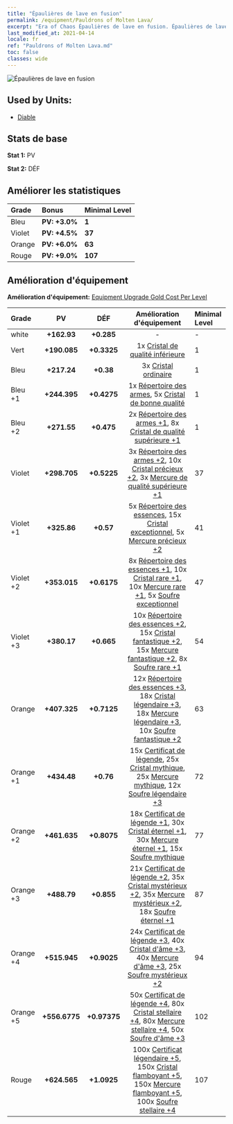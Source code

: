 ```yaml
---
title: "Épaulières de lave en fusion"
permalink: /equipment/Pauldrons of Molten Lava/
excerpt: "Era of Chaos Épaulières de lave en fusion. Épaulières de lave en fusion"
last_modified_at: 2021-04-14
locale: fr
ref: "Pauldrons of Molten Lava.md"
toc: false
classes: wide
---
```


  ![Épaulières de lave en fusion](/images/e/e_5074.png)

## Used by Units:

* [Diable](/fr/units/Devil/) 


## Stats de base
 **Stat 1:** PV

 **Stat 2:** DÉF

## Améliorer les statistiques

  |     Grade    |   Bonus | Minimal Level | 
  |:-------------|:--------|:--------------| 
  | Bleu | **PV: +3.0%** | **1** | 
  | Violet | **PV: +4.5%** | **37** | 
  | Orange | **PV: +6.0%** | **63** | 
  | Rouge | **PV: +9.0%** | **107** | 


## Amélioration d'équipement
 **Amélioration d'équipement:** [Equipment Upgrade Gold Cost Per Level](/equipment/EquipmentUpgradeCostPerLevel/) 

  |          Grade      | PV | DÉF | Amélioration d'équipement | Minimal Level |
  |:--------------------|:---------:|:---------:|:----------------:|:--------------|
  | white | **+162.93** | **+0.285** | - | - |
  | Vert | **+190.085** | **+0.3325** | 1x [Cristal de qualité inférieure](/fr/Items/mat_5/) | 1 |
  | Bleu | **+217.24** | **+0.38** | 3x [Cristal ordinaire](/fr/Items/mat_11/) | 1 |
  | Bleu +1 | **+244.395** | **+0.4275** | 1x [Répertoire des armes](/fr/Items/mat_18/), 5x [Cristal de bonne qualité](/fr/Items/mat_17/) | 1 |
  | Bleu +2 | **+271.55** | **+0.475** | 2x [Répertoire des armes +1](/fr/Items/mat_25/), 8x [Cristal de qualité supérieure +1](/fr/Items/mat_24/) | 1 |
  | Violet | **+298.705** | **+0.5225** | 3x [Répertoire des armes +2](/fr/Items/mat_32/), 10x [Cristal précieux +2](/fr/Items/mat_31/), 3x [Mercure de qualité supérieure +1](/fr/Items/mat_21/) | 37 |
  | Violet +1 | **+325.86** | **+0.57** | 5x [Répertoire des essences](/fr/Items/mat_39/), 15x [Cristal exceptionnel](/fr/Items/mat_38/), 5x [Mercure précieux +2](/fr/Items/mat_28/) | 41 |
  | Violet +2 | **+353.015** | **+0.6175** | 8x [Répertoire des essences +1](/fr/Items/mat_46/), 10x [Cristal rare +1](/fr/Items/mat_45/), 10x [Mercure rare +1](/fr/Items/mat_42/), 5x [Soufre exceptionnel](/fr/Items/mat_36/) | 47 |
  | Violet +3 | **+380.17** | **+0.665** | 10x [Répertoire des essences +2](/fr/Items/mat_53/), 15x [Cristal fantastique +2](/fr/Items/mat_52/), 15x [Mercure fantastique +2](/fr/Items/mat_49/), 8x [Soufre rare +1](/fr/Items/mat_43/) | 54 |
  | Orange | **+407.325** | **+0.7125** | 12x [Répertoire des essences +3](/fr/Items/mat_60/), 18x [Cristal légendaire +3](/fr/Items/mat_59/), 18x [Mercure légendaire +3](/fr/Items/mat_56/), 10x [Soufre fantastique +2](/fr/Items/mat_50/) | 63 |
  | Orange +1 | **+434.48** | **+0.76** | 15x [Certificat de légende](/fr/Items/mat_67/), 25x [Cristal mythique](/fr/Items/mat_66/), 25x [Mercure mythique](/fr/Items/mat_63/), 12x [Soufre légendaire +3](/fr/Items/mat_57/) | 72 |
  | Orange +2 | **+461.635** | **+0.8075** | 18x [Certificat de légende +1](/fr/Items/mat_74/), 30x [Cristal éternel +1](/fr/Items/mat_73/), 30x [Mercure éternel +1](/fr/Items/mat_70/), 15x [Soufre mythique](/fr/Items/mat_64/) | 77 |
  | Orange +3 | **+488.79** | **+0.855** | 21x [Certificat de légende +2](/fr/Items/mat_81/), 35x [Cristal mystérieux +2](/fr/Items/mat_80/), 35x [Mercure mystérieux +2](/fr/Items/mat_77/), 18x [Soufre éternel +1](/fr/Items/mat_71/) | 87 |
  | Orange +4 | **+515.945** | **+0.9025** | 24x [Certificat de légende +3](/fr/Items/mat_88/), 40x [Cristal d'âme +3](/fr/Items/mat_87/), 40x [Mercure d'âme +3](/fr/Items/mat_84/), 25x [Soufre mystérieux +2](/fr/Items/mat_78/) | 94 |
  | Orange +5 | **+556.6775** | **+0.97375** | 50x [Certificat de légende +4](/fr/Items/mat_95/), 80x [Cristal stellaire +4](/fr/Items/mat_94/), 80x [Mercure stellaire +4](/fr/Items/mat_91/), 50x [Soufre d'âme +3](/fr/Items/mat_85/) | 102 |
  | Rouge | **+624.565** | **+1.0925** | 100x [Certificat légendaire +5](/fr/Items/mat_102/), 150x [Cristal flamboyant +5](/fr/Items/mat_101/), 150x [Mercure flamboyant +5](/fr/Items/mat_98/), 100x [Soufre stellaire +4](/fr/Items/mat_92/) | 107 |

